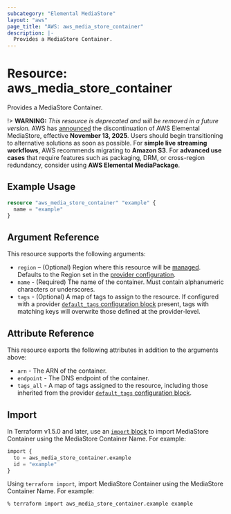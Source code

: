 ```yaml
---
subcategory: "Elemental MediaStore"
layout: "aws"
page_title: "AWS: aws_media_store_container"
description: |-
  Provides a MediaStore Container.
---
```


# Resource: aws_media_store_container

Provides a MediaStore Container.

!> **WARNING:** _This resource is deprecated and will be removed in a future version._ AWS has [announced](https://aws.amazon.com/blogs/media/support-for-aws-elemental-mediastore-ending-soon/) the discontinuation of AWS Elemental MediaStore, effective **November 13, 2025**. Users should begin transitioning to alternative solutions as soon as possible. For **simple live streaming workflows**, AWS recommends migrating to **Amazon S3**. For **advanced use cases** that require features such as packaging, DRM, or cross-region redundancy, consider using **AWS Elemental MediaPackage**.

## Example Usage

```terraform
resource "aws_media_store_container" "example" {
  name = "example"
}
```

## Argument Reference

This resource supports the following arguments:

* `region` – (Optional) Region where this resource will be [managed](https://docs.aws.amazon.com/general/latest/gr/rande.html#regional-endpoints). Defaults to the Region set in the [provider configuration](https://registry.terraform.io/providers/hashicorp/aws/latest/docs#aws-configuration-reference).
* `name` - (Required) The name of the container. Must contain alphanumeric characters or underscores.
* `tags` - (Optional) A map of tags to assign to the resource. If configured with a provider [`default_tags` configuration block](https://registry.terraform.io/providers/hashicorp/aws/latest/docs#default_tags-configuration-block) present, tags with matching keys will overwrite those defined at the provider-level.

## Attribute Reference

This resource exports the following attributes in addition to the arguments above:

* `arn` - The ARN of the container.
* `endpoint` - The DNS endpoint of the container.
* `tags_all` - A map of tags assigned to the resource, including those inherited from the provider [`default_tags` configuration block](https://registry.terraform.io/providers/hashicorp/aws/latest/docs#default_tags-configuration-block).

## Import

In Terraform v1.5.0 and later, use an [`import` block](https://developer.hashicorp.com/terraform/language/import) to import MediaStore Container using the MediaStore Container Name. For example:

```terraform
import {
  to = aws_media_store_container.example
  id = "example"
}
```

Using `terraform import`, import MediaStore Container using the MediaStore Container Name. For example:

```console
% terraform import aws_media_store_container.example example
```
